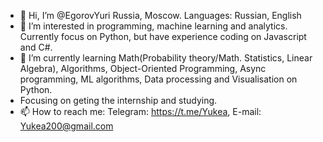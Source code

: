 - 👋 Hi, I’m @EgorovYuri Russia, Moscow. Languages: Russian, English
- 👀 I’m interested in programming, machine learning and analytics. Currently focus on Python, but have experience coding on Javascript and C#.
- 🌱 I’m currently learning Math(Probability theory/Math. Statistics, Linear Algebra), Algorithms, Object-Oriented Programming, Async programming, ML algorithms, Data processing and Visualisation on Python.
- Focusing on geting the internship and studying. 
- 📫 How to reach me: Telegram: https://t.me/Yukea, E-mail: Yukea200@gmail.com

<!---
EgorovYuri/EgorovYuri is a ✨ special ✨ repository because its `README.md` (this file) appears on your GitHub profile.
You can click the Preview link to take a look at your changes.
--->
